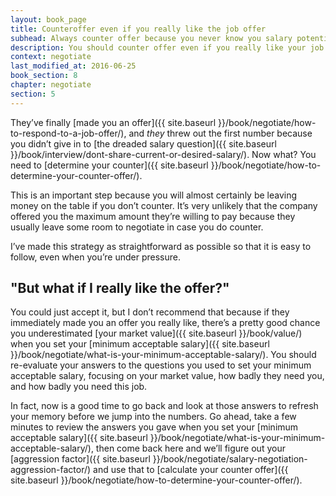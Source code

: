 ```yaml
---
layout: book_page
title: Counteroffer even if you really like the job offer
subhead: Always counter offer because you never know you salary potential
description: You should counter offer even if you really like your job offer because you could leave money on the table.
context: negotiate
last_modified_at: 2016-06-25
book_section: 8
chapter: negotiate
section: 5
---
```

They’ve finally [made you an offer]({{ site.baseurl }}/book/negotiate/how-to-respond-to-a-job-offer/), and *they* threw out the first number because you didn’t give in to [the dreaded salary question]({{ site.baseurl }}/book/interview/dont-share-current-or-desired-salary/). Now what? You need to [determine your counter]({{ site.baseurl }}/book/negotiate/how-to-determine-your-counter-offer/).

This is an important step because you will almost certainly be leaving money on the table if you don’t counter. It’s very unlikely that the company offered you the maximum amount they’re willing to pay because they usually leave some room to negotiate in case you do counter. 

I’ve made this strategy as straightforward as possible so that it is easy to follow, even when you’re under pressure. 

## "But what if I really like the offer?"

You could just accept it, but I don’t recommend that because if they immediately made you an offer you really like, there’s a pretty good chance you underestimated [your market value]({{ site.baseurl }}/book/value/) when you set your [minimum acceptable salary]({{ site.baseurl }}/book/negotiate/what-is-your-minimum-acceptable-salary/). You should re-evaluate your answers to the questions you used to set your minimum acceptable salary, focusing on your market value, how badly they need you, and how badly you need this job.

In fact, now is a good time to go back and look at those answers to refresh your memory before we jump into the numbers. Go ahead, take a few minutes to review the answers you gave when you set your [minimum acceptable salary]({{ site.baseurl }}/book/negotiate/what-is-your-minimum-acceptable-salary/), then come back here and we’ll figure out your [aggression factor]({{ site.baseurl }}/book/negotiate/salary-negotiation-aggression-factor/) and use that to [calculate your counter offer]({{ site.baseurl }}/book/negotiate/how-to-determine-your-counter-offer/).